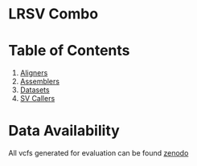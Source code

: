 # LRSV Combo
# Table of Contents
1. [Aligners](Aligners.md)
2. [Assemblers](Assemblers.md)
3. [Datasets](Datasets.md)
3. [SV Callers](SVCallers.md)

# Data Availability
All vcfs generated for evaluation can be found [zenodo](https://doi.org/10.5281/zenodo.7199897)
